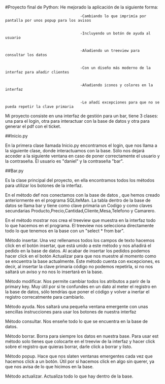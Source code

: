 #Proyecto final de Python:
He mejorado la aplicación de la siguiente forma: 


                                      -Cambiando lo que imprimía por pantalla por unos popup para los avisos 
                                      
                                      
                                      -Incluyendo un botón de ayuda al usuario 
                                      
                                      
                                      -Añadiendo un treeview para consultar los datos 
                                      
                                      
                                      -Con un diseño más moderno de la interfaz para añadir clientes 
                                      
                                      
                                      -Añadiendo iconos y colores en la interfaz 
                                      
                                      
                                      -Le añadí excepciones para que no se pueda repetir la clave primaria
                                      
                                      
Mi proyecto consiste en una interfaz de gestión para un bar, tiene 3 clases: una para el login, otra para interactuar con la base de datos y otra para generar el pdf con el ticket.


##Inicio.py


En la primera clase llamada Inicio.py encontramos el login, que nos llama a la siguiente clase, donde interactuamos con la base. Sólo nos dejará acceder a la siguiente ventana en caso de poner correctamente el usuario y la contraseña. El usuario es "daniel" y la contraseña "bar".


##Bar.py


Es la clase principal del proyecto, en ella encontramos todos los métodos para utilizar los botones de la interfaz. 


En el método def nos conectamos con la base de datos , que hemos creado anteriormente en el programa SQLiteMan. La tabla dentro de la base de datos se llama bar y tiene como clave primaria un Codigo y como claves secundarias Producto,Precio,Cantidad,Cliente,Mesa,Telefono y Camarero. 


En el método mostrar nos crea el treeview que muestra en la interfaz todo lo que hacemos en el programa. El treeview nos selecciona directamente todo lo que tenemos en la base con un "select * from bar".


Método insertar. Una vez rellenamos todos los campos de texto hacemos click en el botón insertar, que está unido a este método y nos añadirá el pedido en la base de datos. Al acabar de insertar los pedidos podemos hacer click en el botón Actualizar para que nos muestre al momento como se encuentra la base actualmente.
Este método cuenta con excepciones, es decir, al insertar la clave primaria código no podemos repetirla, si no nos saltará un aviso y no nos lo insertará en la base.


Método modificar. Nos permite cambiar todos los atributos a parir de la primary key. Muy útil por si te confundes en un dato al meter el registro en la base de datos, sólo tendrías que poner el código y volver a inertar el registro correcatmente para cambiarlo.


Método ayuda. Nos saltará una pequeña ventana emergente con unas sencillas instrucciones para usar los botones de nuestra interfaz


Método consultar. Nos enseñe todo lo que se encuentra en la base de datos.


Método borrar. Borra para siempre los datos en nuestra base. Para usar est método solo tienes que colocarte en el treeviw de la interfaz y hacer click sobre el registro que quieras borrar, darle click a borrar y listo.


Método popup. Hace que nos slaten ventanas emergentes cada vez que hacemos click a un botón. Útil por si hacemos click en algo sin querer, ya que nos avisa de lo que hicimos en la base.


Método actualizar. Actualiza todo lo que hay dentro de la base.







